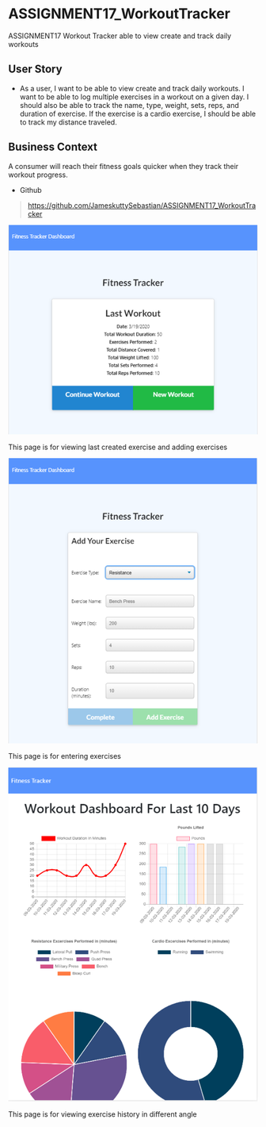 # ASSIGNMENT17_WorkoutTracker
ASSIGNMENT17 Workout Tracker able to view create and track daily workouts

## User Story

* As a user, I want to be able to view create and track daily workouts. I want to be able to log multiple exercises in a workout on a given day. I should also be able to track the name, type, weight, sets, reps, and duration of exercise. If the exercise is a cardio exercise, I should be able to track my distance traveled.

## Business Context

A consumer will reach their fitness goals quicker when they track their workout progress.

-  Github
> https://github.com/JameskuttySebastian/ASSIGNMENT17_WorkoutTracker

![Home Page](./img/Home.PNG)

This page is for viewing last created exercise and adding exercises

![Add Exercise Page](./img/AddExercise.PNG)

This page is for entering exercises

![Dashboard Page](./img/Dashboard.PNG)

This page is for viewing exercise history in different angle